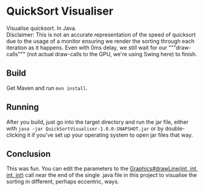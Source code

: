 # QuickSort Visualiser
Visualise quicksort. In Java.  
Disclaimer: This is not an accurate representation of the speed of quicksort due to the
usage of a monitor ensuring we render the sorting through each iteration as it happens.
Even with 0ms delay, we still wait for our """draw-calls""" (not actual draw-calls to
the GPU, we're using Swing here) to finish.

## Build
Get Maven and run `mvn install`.

## Running
After you build, just go into the target directory and run the jar file, either with
`java -jar QuickSortVisualiser-1.0.0-SNAPSHOT.jar` or by double-clicking it if you've
set up your operating system to open jar files that way.

## Conclusion
This was fun. You can edit the parameters to the
[Graphics#drawLine(int, int, int, int)](https://docs.oracle.com/javase/8/docs/api/java/awt/Graphics.html#drawLine-int-int-int-int-)
call near the end of the single .java file in this project to visualise the sorting in
different, perhaps eccentric, ways.
